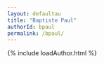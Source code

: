 ```yaml
---
layout: defaultau
title: "Baptiste Paul"
authorId: bpaul
permalink: /bpaul/
---
```

{% include loadAuthor.html %}
<script>
    $(document).ready(function(){
        showAuthorBio('{{ page.authorId }}');
   });
</script>
